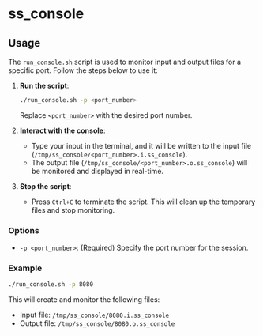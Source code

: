 # ss_console

## Usage

The `run_console.sh` script is used to monitor input and output files for a specific port. Follow the steps below to use it:

1. **Run the script**:
   ```bash
   ./run_console.sh -p <port_number>
   ```
   Replace `<port_number>` with the desired port number.

2. **Interact with the console**:
   - Type your input in the terminal, and it will be written to the input file (`/tmp/ss_console/<port_number>.i.ss_console`).
   - The output file (`/tmp/ss_console/<port_number>.o.ss_console`) will be monitored and displayed in real-time.

3. **Stop the script**:
   - Press `Ctrl+C` to terminate the script. This will clean up the temporary files and stop monitoring.

### Options

- `-p <port_number>`: (Required) Specify the port number for the session.

### Example

```bash
./run_console.sh -p 8080
```
This will create and monitor the following files:
- Input file: `/tmp/ss_console/8080.i.ss_console`
- Output file: `/tmp/ss_console/8080.o.ss_console`
